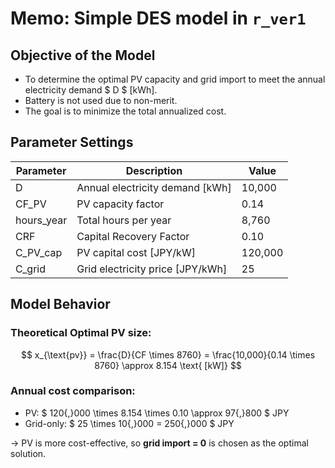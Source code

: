 
# Memo: Simple DES model in `r_ver1`

## Objective of the Model
- To determine the optimal PV capacity and grid import to meet the annual electricity demand $ D $ [kWh].
- Battery is not used due to non-merit.
- The goal is to minimize the total annualized cost.

## Parameter Settings

| Parameter   | Description                    | Value     |
|-------------|--------------------------------|-----------|
| D           | Annual electricity demand [kWh]| 10,000    |
| CF_PV       | PV capacity factor             | 0.14      |
| hours_year  | Total hours per year           | 8,760     |
| CRF         | Capital Recovery Factor        | 0.10      |
| C_PV_cap    | PV capital cost [JPY/kW]       | 120,000   |
| C_grid      | Grid electricity price [JPY/kWh]| 25       |

## Model Behavior

### Theoretical Optimal PV size:
$$
x_{\text{pv}} = \frac{D}{CF \times 8760} = \frac{10,000}{0.14 \times 8760} \approx 8.154 \text{ [kW]}
$$

### Annual cost comparison:
- PV: $ 120{,}000 \times 8.154 \times 0.10 \approx 97{,}800 $ JPY
- Grid-only: $ 25 \times 10{,}000 = 250{,}000 $ JPY

→ PV is more cost-effective, so **grid import = 0** is chosen as the optimal solution.
